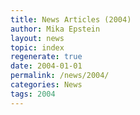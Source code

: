 ```yaml
---
title: News Articles (2004)
author: Mika Epstein
layout: news
topic: index
regenerate: true
date: 2004-01-01
permalink: /news/2004/
categories: News
tags: 2004
---
```

